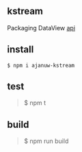 ## kstream

Packaging DataView  [api](./dist/kstream.d.ts)

## install
```
$ npm i ajanuw-kstream
```

## test
> $ npm t

## build
> $ npm run build